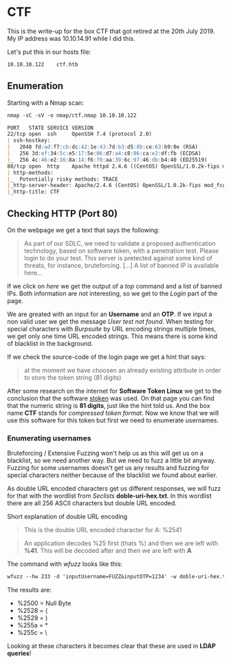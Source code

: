 # CTF

This is the write-up for the box CTF that got retired at the 20th July 2019.
My IP address was 10.10.14.91 while I did this.

Let's put this in our hosts file:
```markdown
10.10.10.122    ctf.htb
```

## Enumeration

Starting with a Nmap scan:

```markdown
nmap -sC -sV -o nmap/ctf.nmap 10.10.10.122
```

```markdown
PORT   STATE SERVICE VERSION
22/tcp open  ssh     OpenSSH 7.4 (protocol 2.0)
| ssh-hostkey: 
|   2048 fd:ad:f7:cb:dc:42:1e:43:7d:b3:d5:8b:ce:63:b9:0e (RSA)
|   256 3d:ef:34:5c:e5:17:5e:06:d7:a4:c8:86:ca:e2:df:fb (ECDSA)
|_  256 4c:46:e2:16:8a:14:f6:f0:aa:39:6c:97:46:db:b4:40 (ED25519)
80/tcp open  http    Apache httpd 2.4.6 ((CentOS) OpenSSL/1.0.2k-fips mod_fcgid/2.3.9 PHP/5.4.16)
| http-methods: 
|_  Potentially risky methods: TRACE
|_http-server-header: Apache/2.4.6 (CentOS) OpenSSL/1.0.2k-fips mod_fcgid/2.3.9 PHP/5.4.16
|_http-title: CTF
```

## Checking HTTP (Port 80)

On the webpage we get a text that says the following:
> As part of our SDLC, we need to validate a proposed authentication technology, based on software token, with a penetration test.
Please login to do your test.
This server is pretected against some kind of threats, for instance, bruteforcing.
[...]
A list of banned IP is available here...

If we click on _here_ we get the output of a _top_ command and a list of banned IPs. Both information are not interesting, so we get to the _Login_ part of the page.

We are greated with an input for an **Username** and an **OTP**. If we input a non valid user we get the message _User test not found_.
When testing for special characters with _Burpsuite_ by URL encoding strings multiple times, we get only one time URL encoded strings. This means there is some kind of blacklist in the background.

If we check the source-code of the login page we get a hint that says:
> at the moment we have choosen an already existing attribute in order to store the token string (81 digits)

After some research on the internet for **Software Token Linux** we get to the conclusion that the software [stoken](https://www.systutorials.com/docs/linux/man/1-stoken/) was used.
On that page you can find that the numeric string is **81 digits**, just like the hint told us.
And the box name **CTF** stands for _compressed token format_.
Now we know that we will use this software for this token but first we need to enumerate usernames.

### Enumerating usernames

Bruteforcing / Extensive Fuzzing won't help us as this will get us on a blacklist, so we need another way.
But we need to fuzz a little bit anyway.
Fuzzing for some usernames doesn't get us any results and fuzzing for special characters neither because of the blacklist we found about earlier.

As double URL encoded characters get us different responses, we will fuzz for that with the wordlist from _Seclists_ **doble-uri-hex.txt**.
In this wordlist there are all 256 ASCII characters but double URL encoded.

Short explanation of double URL encoding
>This is the double URL encoded character for A:
%2541

>An application decodes %25 first (thats %) and then we are left with **%41**.
This will be decoded after and then we are left with **A** 

The command with _wfuzz_ looks like this:
```markdown
wfuzz --hw 233 -d 'inputUsername=FUZZ&inputOTP=1234' -w doble-uri-hex.txt  hxxp://10.10.10.122/login.php
```

The results are:
- %2500 = Null Byte
- %2528 = (
- %2529 = )
- %255a = *
- %255c = \

Looking at these characters it becomes clear that these are used in **LDAP queries**!
